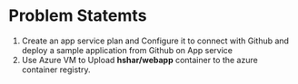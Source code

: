 
# Problem Statemts
  1. Create an app service plan and Configure it to connect with Github and deploy a sample application from Github on App service
  2. Use Azure VM to Upload **hshar/webapp** container to the azure container registry. 
